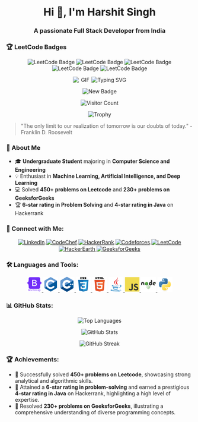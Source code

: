 <h1 align="center">Hi 👋, I'm Harshit Singh</h1>
<h3 align="center">A passionate Full Stack Developer from India</h3>

### 🏆 LeetCode Badges

<p align="center">
  <img src="https://media.giphy.com/media/v1.Y2lkPTc5MGI3NjExd3V4cnI5YnE5YnU5cmtvdXZyZ3BlZ3NncnU1MDRidzVocXJidXlqdSZlcD12MV9pbnRlcm5hbF9naWZfYnlfaWQmY3Q9cw/PKZmsUSCHaMEGzOFRO/giphy.gif" alt="LeetCode Badge" width="150" />
  <img src="https://media.giphy.com/media/v1.Y2lkPTc5MGI3NjExZmJoYXA4bmJ4NGxjYXJuN2puZTdvcWo5NWZ2cnl6YXZpcmVyOXdkaiZlcD12MV9pbnRlcm5hbF9naWZfYnlfaWQmY3Q9cw/c8dZfw4YqGMdVDsWh0/giphy.gif" alt="LeetCode Badge" width="150" />
  <img src="https://media.giphy.com/media/v1.Y2lkPTc5MGI3NjExYmExbjc3YmppaDhwbGtqa3FtY3oxOXhocHZlMDM0dDN3em1wdmtheiZlcD12MV9pbnRlcm5hbF9naWZfYnlfaWQmY3Q9cw/wOowQI5Z9NXzJvKKsu/giphy.gif" alt="LeetCode Badge" width="150" />
  <img src="https://media.giphy.com/media/v1.Y2lkPTc5MGI3NjExdHZsMnB5YXhnMDE3Y294ZG1nNWlkODZwYnRsdHpucjF1a3UxY3BvdiZlcD12MV9pbnRlcm5hbF9naWZfYnlfaWQmY3Q9cw/995kGSiy1F4k1Khjfd/giphy.gif" alt="LeetCode Badge" width="150" />
  <img src="https://media.giphy.com/media/v1.Y2lkPTc5MGI3NjExOHg5N3N5MjV0ajlyZ2ZhMXMyNTBsOHdsNzExcDdxNGp0bWVhNnBmMiZlcD12MV9pbnRlcm5hbF9naWZfYnlfaWQmY3Q9cw/MGB5Ki8ko2esmjJgLa/giphy.gif" alt="LeetCode Badge" width="150" />
</p>

<p align="center" style="display: flex; align-items:center; justify-content: center;">
  <img  src="https://media0.giphy.com/media/QssGEmpkyEOhBCb7e1/giphy.webp?cid=790b7611f2ps4g5eyobc92idi9fb1y6xcmbrp1gca6dxy24a&ep=v1_stickers_search&rid=giphy.webp&ct=s" alt="GIF" style="width: 50px;" />
  <img src="https://readme-typing-svg.herokuapp.com?font=Fira+Code&duration=4000&pause=1000&center=true&vCenter=true&width=435&lines=System.out.print(%22Hello+World%22);%0D%0AGood+Morning!+I'm+Harshit;%0D%0AWelcome+to+my+GitHub+Profile!" alt="Typing SVG" />
</p>

<p align="center">
  <img src="https://media2.giphy.com/media/v1.Y2lkPTc5MGI3NjExZWo5NTkyNTlsNmMzeXZ0dm55c2dyNzI4NzBsc295Z3RibTd1ZGNqMiZlcD12MV9pbnRlcm5hbF9naWZfYnlfaWQmY3Q9cw/VdoIFLsMIlwzfKD520/giphy.gif" alt="New Badge" width="250" />
</p>

<p align="center">
  <img src="https://profile-counter.glitch.me/harshit787898/count.svg" alt="Visitor Count" />
</p>

<p align="center">
  <img src="https://github-profile-trophy.vercel.app/?username=harshit787898&theme=dracula&column=7" alt="Trophy" />
</p>

> "The only limit to our realization of tomorrow is our doubts of today." - Franklin D. Roosevelt

### 📝 About Me
- 🎓 **Undergraduate Student** majoring in **Computer Science and Engineering**
- 💡 Enthusiast in **Machine Learning, Artificial Intelligence, and Deep Learning**
- 💻 Solved **450+ problems on Leetcode** and **230+ problems on GeeksforGeeks**
- 🏆 **6-star rating in Problem Solving** and **4-star rating in Java** on Hackerrank

### 🤝 Connect with Me:
<p align="center">
  <a href="https://linkedin.com/in/harshit-singh-8a41a9229" target="blank">
    <img align="center" src="https://raw.githubusercontent.com/rahuldkjain/github-profile-readme-generator/master/src/images/icons/Social/linked-in-alt.svg" alt="LinkedIn" height="30" width="40" />
  </a>
  <a href="https://www.codechef.com/users/singh787898" target="blank">
    <img align="center" src="https://cdn.jsdelivr.net/npm/simple-icons@3.1.0/icons/codechef.svg" alt="CodeChef" height="30" width="40" />
  </a>
  <a href="https://www.hackerrank.com/harshit_2004" target="blank">
    <img align="center" src="https://raw.githubusercontent.com/rahuldkjain/github-profile-readme-generator/master/src/images/icons/Social/hackerrank.svg" alt="HackerRank" height="30" width="40" />
  </a>
  <a href="https://codeforces.com/profile/harshit_787898" target="blank">
    <img align="center" src="https://raw.githubusercontent.com/rahuldkjain/github-profile-readme-generator/master/src/images/icons/Social/codeforces.svg" alt="Codeforces" height="30" width="40" />
  </a>
  <a href="https://www.leetcode.com/harshit_psit" target="blank">
    <img align="center" src="https://raw.githubusercontent.com/rahuldkjain/github-profile-readme-generator/master/src/images/icons/Social/leet-code.svg" alt="LeetCode" height="30" width="40" />
  </a>
  <a href="https://www.hackerearth.com/@harshit2148" target="blank">
    <img align="center" src="https://raw.githubusercontent.com/rahuldkjain/github-profile-readme-generator/master/src/images/icons/Social/hackerearth.svg" alt="HackerEarth" height="30" width="40" />
  </a>
  <a href="https://auth.geeksforgeeks.org/user/singh7878901b6" target="blank">
    <img align="center" src="https://raw.githubusercontent.com/rahuldkjain/github-profile-readme-generator/master/src/images/icons/Social/geeks-for-geeks.svg" alt="GeeksforGeeks" height="30" width="40" />
  </a>
</p>

### 🛠️ Languages and Tools:
<p align="center">
  <a href="https://getbootstrap.com" target="_blank" rel="noreferrer">
    <img src="https://raw.githubusercontent.com/devicons/devicon/master/icons/bootstrap/bootstrap-plain-wordmark.svg" alt="Bootstrap" width="40" height="40" />
  </a>
  <a href="https://www.cprogramming.com/" target="_blank" rel="noreferrer">
    <img src="https://raw.githubusercontent.com/devicons/devicon/master/icons/c/c-original.svg" alt="C" width="40" height="40" />
  </a>
  <a href="https://www.w3schools.com/cpp/" target="_blank" rel="noreferrer">
    <img src="https://raw.githubusercontent.com/devicons/devicon/master/icons/cplusplus/cplusplus-original.svg" alt="C++" width="40" height="40" />
  </a>
  <a href="https://www.w3schools.com/css/" target="_blank" rel="noreferrer">
    <img src="https://raw.githubusercontent.com/devicons/devicon/master/icons/css3/css3-original-wordmark.svg" alt="CSS3" width="40" height="40" />
  </a>
  <a href="https://www.w3.org/html/" target="_blank" rel="noreferrer">
    <img src="https://raw.githubusercontent.com/devicons/devicon/master/icons/html5/html5-original-wordmark.svg" alt="HTML5" width="40" height="40" />
  </a>
  <a href="https://www.java.com" target="_blank" rel="noreferrer">
    <img src="https://raw.githubusercontent.com/devicons/devicon/master/icons/java/java-original.svg" alt="Java" width="40" height="40" />
  </a>
  <a href="https://developer.mozilla.org/en-US/docs/Web/JavaScript" target="_blank" rel="noreferrer">
    <img src="https://raw.githubusercontent.com/devicons/devicon/master/icons/javascript/javascript-original.svg" alt="JavaScript" width="40" height="40" />
  </a>
  <a href="https://nodejs.org" target="_blank" rel="noreferrer">
    <img src="https://raw.githubusercontent.com/devicons/devicon/master/icons/nodejs/nodejs-original-wordmark.svg" alt="Node.js" width="40" height="40" />
  </a>
  <a href="https://www.python.org" target="_blank" rel="noreferrer">
    <img src="https://raw.githubusercontent.com/devicons/devicon/master/icons/python/python-original.svg" alt="Python" width="40" height="40" />
  </a>
</p>

### 📊 GitHub Stats:
<p align="center">
  <img src="https://github-readme-stats.vercel.app/api/top-langs?username=harshit787898&show_icons=true&locale=en&layout=compact&theme=radical" alt="Top Languages" />
</p>

<p align="center">
  <img src="https://github-readme-stats.vercel.app/api?username=harshit787898&show_icons=true&locale=en&theme=radical" alt="GitHub Stats" />
</p>

<p align="center">
  <img src="https://github-readme-streak-stats.herokuapp.com/?user=harshit787898&theme=radical" alt="GitHub Streak" />
</p>


### 🏆 Achievements:
- 🎯 Successfully solved **450+ problems on Leetcode**, showcasing strong analytical and algorithmic skills.
- 🌟 Attained a **6-star rating in problem-solving** and earned a prestigious **4-star rating in Java** on Hackerrank, highlighting a high level of expertise.
- 🧩 Resolved **230+ problems on GeeksforGeeks**, illustrating a comprehensive understanding of diverse programming concepts.
  



